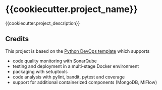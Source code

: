 # {{cookiecutter.project_name}}

{{cookiecutter.project_description}}

## Credits

This project is based on the [Python DevOps template](https://github.com/lrothack/dev-ops) which supports

- code quality monitoring with SonarQube
- testing and deployment in a multi-stage Docker environment
- packaging with setuptools
- code analysis with pylint, bandit, pytest and coverage
- support for additional containerized components (MongoDB, MlFlow)

